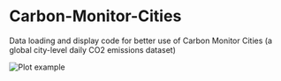 # Carbon-Monitor-Cities
Data loading and display code for better use of Carbon Monitor Cities (a global city-level daily CO2 emissions dataset)

![Plot example](https://github.com/dh107/Carbon-Monitor-Cities/tree/main/Figures/new-york.png)
